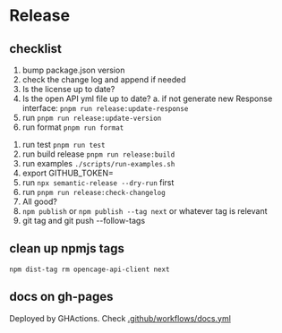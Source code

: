 # Release

## checklist

1. bump package.json version
1. check the change log and append if needed
1. Is the license up to date?
1. Is the open API yml file up to date?
   a. if not generate new Response interface: `pnpm run release:update-response`
1. run `pnpm run release:update-version`
1. run format `pnpm run format`
<!-- 1. run linter `pnpm run lint` -->
1. run test `pnpm run test`
1. run build release `pnpm run release:build`
1. run examples `./scripts/run-examples.sh`
1. export GITHUB_TOKEN=
1. run `npx semantic-release --dry-run` first
1. run `pnpm run release:check-changelog`
1. All good?
1. `npm publish` or `npm publish --tag next` or whatever tag is relevant
1. git tag and git push --follow-tags

## clean up npmjs tags

`npm dist-tag rm opencage-api-client next`

## docs on gh-pages

Deployed by GHActions. Check [.github/workflows/docs.yml](.github/workflows/docs.yml)
